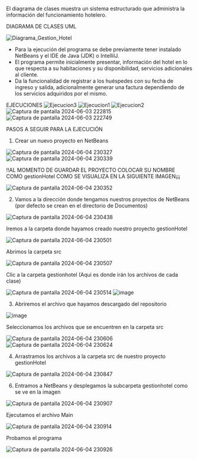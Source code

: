 El diagrama de clases muestra un sistema estructurado que administra la información del funcionamiento hotelero.

DIAGRAMA DE CLASES UML

![Diagrama_Gestion_Hotel](https://github.com/Dilan1615/GestionDeHotel/assets/166523237/54e54826-449f-49b6-81d2-c4bc4975958e)

-	Para la ejecución del programa se debe previamente tener instalado NetBeans y el IDE de Java (JDK) o IntelliIJ. 
-	El programa permite inicialmente presentar, información del hotel en lo que respecta a su habitaciones y su disponibilidad, servicios adicionales al cliente.
-	Da la funcionalidad de registrar a los huéspedes con su fecha de ingreso y salida, adicionalmente generar una factura dependiendo de los servicios adquiridos por el mismo.

EJECUCIONES
![Ejecucion3](https://github.com/Dilan1615/GestionDeHotel/assets/166523237/d0c8558d-42cc-42dd-b998-b9e6b53f1a6a)
![Ejecucion1](https://github.com/Dilan1615/GestionDeHotel/assets/166523237/ccc85ff4-9eb4-4ca6-ab39-0642410fabd4)
![Ejecucion2](https://github.com/Dilan1615/GestionDeHotel/assets/166523237/b2bb5494-0d18-473f-b667-8e5c0b0f474a)
![Captura de pantalla 2024-06-03 222815](https://github.com/Dilan1615/GestionDeHotel/assets/166628946/1ba41c6d-d756-4a38-9f7e-c1aa9a28dc7d)
![Captura de pantalla 2024-06-03 222749](https://github.com/Dilan1615/GestionDeHotel/assets/166628946/5d06c633-ed80-41b7-a060-8c33475c7583)

PASOS A SEGUIR PARA LA EJECUCIÓN


1. Crear un nuevo proyecto en NetBeans

![Captura de pantalla 2024-06-04 230327](https://github.com/Dilan1615/GestionDeHotel/assets/166628946/d870451b-fa49-42a7-88aa-6facd677c7d5)
![Captura de pantalla 2024-06-04 230339](https://github.com/Dilan1615/GestionDeHotel/assets/166628946/268d38d3-08d3-4a54-80da-9cfc6452e452)


!!AL MOMENTO DE GUARDAR EL PROYECTO COLOCAR SU NOMBRE COMO gestionHotel COMO SE VISUALIZA EN LA SIGUIENTE IMAGEN¡¡¡

![Captura de pantalla 2024-06-04 230352](https://github.com/Dilan1615/GestionDeHotel/assets/166628946/cc1f4b2b-c513-4f01-9db2-62486a52ebf6)


2. Vamos a la dirección donde tengamos nuestros proyectos de NetBeans (por defecto se crean en el directorio de Documentos)
   
 ![Captura de pantalla 2024-06-04 230438](https://github.com/Dilan1615/GestionDeHotel/assets/166628946/07b0c5be-a2bf-439f-865e-836c8c7a8e0a)



Iremos a la carpeta donde hayamos creado nuestro proyecto gestionHotel

![Captura de pantalla 2024-06-04 230501](https://github.com/Dilan1615/GestionDeHotel/assets/166628946/d01365ec-fefa-4585-983b-a819cfab2e35)



Abrimos la carpeta src

![Captura de pantalla 2024-06-04 230507](https://github.com/Dilan1615/GestionDeHotel/assets/166628946/9fd73833-f6da-4a6b-b686-f23b6c0270e0)


Clic a la carpeta gestionhotel (Aqui es donde irán los archivos de cada clase)

![Captura de pantalla 2024-06-04 230514](https://github.com/Dilan1615/GestionDeHotel/assets/166628946/0149ae50-49b5-4b09-952f-6651138ecece)
![image](https://github.com/Dilan1615/GestionDeHotel/assets/166628946/7937e9b5-a58e-4245-8412-1d264ded41e6)


3. Abriremos el archivo que hayamos descargado del repositorio

![image](https://github.com/Dilan1615/GestionDeHotel/assets/166628946/d1ada067-8ca6-4766-b672-dbc96dd347c7)


Seleccionamos los archivos que se encuentren en la carpeta src

![Captura de pantalla 2024-06-04 230606](https://github.com/Dilan1615/GestionDeHotel/assets/166628946/511b2dd5-ca65-4c89-9bd6-a3811448884f)
![Captura de pantalla 2024-06-04 230624](https://github.com/Dilan1615/GestionDeHotel/assets/166628946/8d9b84be-05f0-47e9-ad98-561155793730)


4. Arrastramos los archivos a la carpeta src de nuestro proyecto gestionHotel
   
![Captura de pantalla 2024-06-04 230847](https://github.com/Dilan1615/GestionDeHotel/assets/166628946/03a3876e-81da-47ca-b970-c17b01f66c96)


6. Entramos a NetBeans y desplegamos la subcarpeta gestionhotel como se ve en la imagen
   
![Captura de pantalla 2024-06-04 230907](https://github.com/Dilan1615/GestionDeHotel/assets/166628946/7949f259-2fa5-44b9-a2c9-2b40d676e5f1)


Ejecutamos el archivo Main

![Captura de pantalla 2024-06-04 230914](https://github.com/Dilan1615/GestionDeHotel/assets/166628946/2335330b-5201-4ed3-9143-e5ee24ff3d7e)


Probamos el programa

![Captura de pantalla 2024-06-04 230926](https://github.com/Dilan1615/GestionDeHotel/assets/166628946/7f7824da-ea68-41f3-b3c4-46d273fa6f50)
